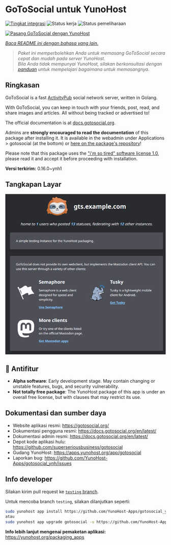 <!--
N.B.: README ini dibuat secara otomatis oleh <https://github.com/YunoHost/apps/tree/master/tools/readme_generator>
Ini TIDAK boleh diedit dengan tangan.
-->

# GoToSocial untuk YunoHost

[![Tingkat integrasi](https://dash.yunohost.org/integration/gotosocial.svg)](https://ci-apps.yunohost.org/ci/apps/gotosocial/) ![Status kerja](https://ci-apps.yunohost.org/ci/badges/gotosocial.status.svg) ![Status pemeliharaan](https://ci-apps.yunohost.org/ci/badges/gotosocial.maintain.svg)

[![Pasang GoToSocial dengan YunoHost](https://install-app.yunohost.org/install-with-yunohost.svg)](https://install-app.yunohost.org/?app=gotosocial)

*[Baca README ini dengan bahasa yang lain.](./ALL_README.md)*

> *Paket ini memperbolehkan Anda untuk memasang GoToSocial secara cepat dan mudah pada server YunoHost.*  
> *Bila Anda tidak mempunyai YunoHost, silakan berkonsultasi dengan [panduan](https://yunohost.org/install) untuk mempelajari bagaimana untuk memasangnya.*

## Ringkasan

GoToSocial is a fast [ActivityPub](https://activitypub.rocks/) social network server, written in Golang.

With GoToSocial, you can keep in touch with your friends, post, read, and share images and articles. All without being tracked or advertised to!

The official documentation is at [docs.gotosocial.org](https://docs.gotosocial.org).  

Admins are **strongly encouraged to read the documentation** of this package after installing it. It is available in the webadmin under Applications > gotosocial (at the bottom) or [here on the package's repository](https://github.com/YunoHost-Apps/gotosocial_ynh/blob/master/doc/ADMIN.md)!

Please note that this package uses the ["i'm so tired" software license 1.0](https://github.com/YunoHost-Apps/gotosocial_ynh/blob/master/LICENSE), please read it and accept it before proceeding with installation.


**Versi terkirim:** 0.16.0~ynh1

## Tangkapan Layar

![Tangkapan Layar pada GoToSocial](./doc/screenshots/screenshot.png)

## :red_circle: Antifitur

- **Alpha software**: Early development stage. May contain changing or unstable features, bugs, and security vulnerability.
- **Not totally free package**: The YunoHost package of this app is under an overall free license, but with clauses that may restrict its use.

## Dokumentasi dan sumber daya

- Website aplikasi resmi: <https://gotosocial.org/>
- Dokumentasi pengguna resmi: <https://docs.gotosocial.org/en/latest/>
- Dokumentasi admin resmi: <https://docs.gotosocial.org/en/latest/>
- Depot kode aplikasi hulu: <https://github.com/superseriousbusiness/gotosocial>
- Gudang YunoHost: <https://apps.yunohost.org/app/gotosocial>
- Laporkan bug: <https://github.com/YunoHost-Apps/gotosocial_ynh/issues>

## Info developer

Silakan kirim pull request ke [`testing` branch](https://github.com/YunoHost-Apps/gotosocial_ynh/tree/testing).

Untuk mencoba branch `testing`, silakan dilanjutkan seperti:

```bash
sudo yunohost app install https://github.com/YunoHost-Apps/gotosocial_ynh/tree/testing --debug
atau
sudo yunohost app upgrade gotosocial -u https://github.com/YunoHost-Apps/gotosocial_ynh/tree/testing --debug
```

**Info lebih lanjut mengenai pemaketan aplikasi:** <https://yunohost.org/packaging_apps>
